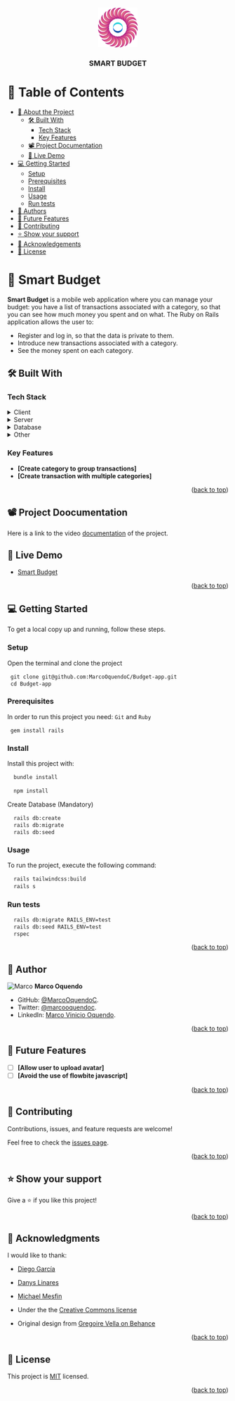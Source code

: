 <a name="readme-top"></a>

<div align="center">

  <img src="./app/assets/images/logo.svg" alt="logo" width="90"  height="auto" />
  <br/>

  <h3><b>SMART BUDGET</b></h3>

</div>

<!-- TABLE OF CONTENTS -->

# 📗 Table of Contents

- [📖 About the Project](#about-project)
  - [🛠 Built With](#built-with)
    - [Tech Stack](#tech-stack)
    - [Key Features](#key-features)
  - [📽️ Project Documentation](#documentation)
  - [🚀 Live Demo](#live-demo)
- [💻 Getting Started](#getting-started)
  - [Setup](#setup)
  - [Prerequisites](#prerequisites)
  - [Install](#install)
  - [Usage](#usage)
  - [Run tests](#run-tests)
- [👥 Authors](#authors)
- [🔭 Future Features](#future-features)
- [🤝 Contributing](#contributing)
- [⭐️ Show your support](#support)
- [🙏 Acknowledgements](#acknowledgements)
- [📝 License](#license)

<!-- PROJECT DESCRIPTION -->

# 📖 Smart Budget <a name="about-project"></a>

**Smart Budget** is a mobile web application where you can manage your budget: you have a list of transactions associated with a category, so that you can see how much money you spent and on what. The Ruby on Rails application allows the user to:

 - Register and log in, so that the data is private to them.
 - Introduce new transactions associated with a category.
 - See the money spent on each category.

## 🛠 Built With <a name="built-with"></a>

### Tech Stack <a name="tech-stack"></a>

<details>
  <summary>Client</summary>
  <ul>
    <li><a href="https://www.ruby-lang.org/en/">Ruby</a></li>
  </ul>
</details>

<details>
  <summary>Server</summary>
  <ul>
    <li><a href="https://guides.rubyonrails.org/index.html">Rails</a></li>
  </ul>
</details>

<details>
<summary>Database</summary>
  <ul>
    <li><a href="https://www.postgresql.org/">PostgreSQL</a></li>
    <li><img src="./app/assets/images/erd_diagram.png" alt="erd diagram"></li>
  </ul>
</details>

<details>
<summary>Other</summary>
  <ul>
    <li><a href="https://docs.github.com/en/get-started/quickstart/github-flow">GitHub flow</a></li>
    <li><a href="https://rubocop.org/">Rubocop</a></li>
    <li><a href="https://stylelint.io/">Stylelint</a></li>    
  </ul>
</details>

<!-- Features -->

### Key Features <a name="key-features"></a>

- **[Create category to group transactions]**
- **[Create transaction with multiple categories]**

<p align="right">(<a href="#readme-top">back to top</a>)</p>

<!-- Project Documentation -->
## 📽️ Project Doocumentation <a name="documentation"></a>

Here is a link to the video [documentation](https://www.loom.com/share/86366f22126d4136ad32036b45bae0de) of the project.

<!-- LIVE DEMO -->
## 🚀 Live Demo <a name="live-demo"></a>

- [Smart Budget](https://budgettest.onrender.com)

<p align="right">(<a href="#readme-top">back to top</a>)</p>

<!-- GETTING STARTED -->
## 💻 Getting Started <a name="getting-started"></a>

To get a local copy up and running, follow these steps.
### Setup <a name="setup"></a>
Open the terminal and clone the project
```
 git clone git@github.com:MarcoOquendoC/Budget-app.git
 cd Budget-app
```

### Prerequisites <a name="prerequisites"></a>

In order to run this project you need:
`Git` and `Ruby`
```
 gem install rails
```

### Install <a name="install"></a>

Install this project with:

```sh
  bundle install
```
```sh
  npm install
```

Create Database (Mandatory)

```
  rails db:create
  rails db:migrate
  rails db:seed
```

### Usage <a name="usage"></a>
To run the project, execute the following command:

```sh
  rails tailwindcss:build
  rails s
``` 

### Run tests <a name="run-tests"></a>
```
  rails db:migrate RAILS_ENV=test
  rails db:seed RAILS_ENV=test
  rspec
```
<p align="right">(<a href="#readme-top">back to top</a>)</p>

<!-- AUTHORS -->
## 👥 Author <a name="authors"></a>

<img src="https://ca.slack-edge.com/T47CT8XPG-U03GYGT3LBA-0bd15eb5c4a7-512" alt="Marco" width="40" height="40" /> **Marco Oquendo**

- GitHub: [@MarcoOquendoC](https://github.com/MarcoOquendoC). 
- Twitter: [@marcooquendoc](https://twitter.com/marcooquendoc). 
- LinkedIn: [Marco Vinicio Oquendo](https://www.linkedin.com/in/MarcoOquendoC/).

<p align="right">(<a href="#readme-top">back to top</a>)</p>

<!-- FUTURE FEATURES -->

## 🔭 Future Features <a name="future-features"></a>

- [ ] **[Allow user to upload avatar]**
- [ ] **[Avoid the use of flowbite javascript]**
<p align="right">(<a href="#readme-top">back to top</a>)</p>

<!-- CONTRIBUTING -->

## 🤝 Contributing <a name="contributing"></a>

Contributions, issues, and feature requests are welcome!

Feel free to check the [issues page](https://github.com/MarcoOquendoC/Budget-app/issues).

<p align="right">(<a href="#readme-top">back to top</a>)</p>

<!-- SUPPORT -->

## ⭐️ Show your support <a name="support"></a>

Give a ⭐️ if you like this project!

<p align="right">(<a href="#readme-top">back to top</a>)</p>

<!-- ACKNOWLEDGEMENTS -->

## 🙏 Acknowledgments <a name="acknowledgements"></a>

I would like to thank:
- [Diego García](https://github.com/taldr27)
- [Danys Linares](https://github.com/d4nQw3rty/)
- [Michael Mesfin](https://github.com/michael-duke)

- Under the the [Creative Commons license](https://creativecommons.org/licenses/by-nc/4.0/)

- Original design from [Gregoire Vella on Behance](https://www.behance.net/gregoirevella)

<p align="right">(<a href="#readme-top">back to top</a>)</p>

<!-- LICENSE -->

## 📝 License <a name="license"></a>

This project is [MIT](LICENSE) licensed.

<p align="right">(<a href="#readme-top">back to top</a>)</p>
